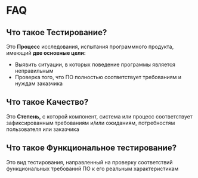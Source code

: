 # FAQ

## Что такое Тестирование?

Это **Процесс** исследования, испытания программного продукта, имеющий **две основные цели:**  
  - Выявить ситуации, в которых поведение программы является неправильным  
  - Проверка того, что ПО полностью соответствует требованиям и нуждам заказчика 

## Что такое Качество?

Это **Степень,** с которой компонент, система или процесс соответствует зафиксированным требованиям и/или ожиданиям, потребностям пользователя или заказчика

## Что такое Функциональное тестирование?

Это вид тестирования, направленный на проверку соответствий функциональных требований ПО к его реальным характеристикам

